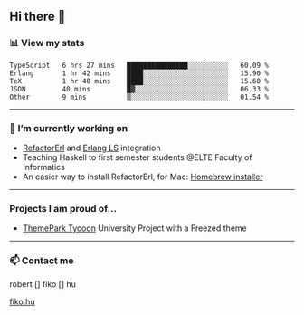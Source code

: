 ## Hi there 👋

### 📊 View my stats

<!--START_SECTION:waka-->

```text
TypeScript   6 hrs 27 mins   ███████████████░░░░░░░░░░   60.09 %
Erlang       1 hr 42 mins    ████░░░░░░░░░░░░░░░░░░░░░   15.90 %
TeX          1 hr 40 mins    ████░░░░░░░░░░░░░░░░░░░░░   15.60 %
JSON         40 mins         █▓░░░░░░░░░░░░░░░░░░░░░░░   06.33 %
Other        9 mins          ▒░░░░░░░░░░░░░░░░░░░░░░░░   01.54 %
```

<!--END_SECTION:waka-->


---

### 🔭 I’m currently working on
- [RefactorErl](https://plc.inf.elte.hu/erlang/) and [Erlang LS](https://erlang-ls.github.io) integration
- Teaching Haskell to first semester students @ELTE Faculty of Informatics
- An easier way to install RefactorErl, for Mac: [Homebrew installer](https://github.com/robertfiko/homebrew-referl-installer)

---
### Projects I am proud of...
- [ThemePark Tycoon](https://szofttech.inf.elte.hu/szofttech/public/csip-42) University Project with a Freezed theme
---


### 📫 Contact me
robert [] fiko [] hu

[fiko.hu](https://fiko.hu)


<!--
**robertfiko/robertfiko** is a ✨ _special_ ✨ repository because its `README.md` (this file) appears on your GitHub profile.

Here are some ideas to get you started:

- 🔭 I’m currently working on ...
- 🌱 I’m currently learning ...
- 👯 I’m looking to collaborate on ...
- 🤔 I’m looking for help with ...
- 💬 Ask me about ...
- 📫 How to reach me: ...
- 😄 Pronouns: ...
- ⚡ Fun fact: ...
-->
